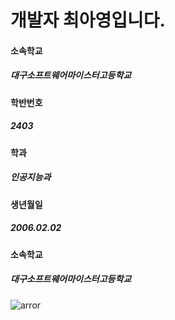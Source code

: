   <h1 style='background=black color='white''>개발자 최아영입니다.</h1>
  <h4>소속학교</h4>
  <h5>대구소프트웨어마이스터고등학교</h5>
  <h4>학반번호</h4>
  <h5>2403</h5>
  <h4>학과</h4>
  <h5>인공지능과</h5>
  <h4>생년월일</h4>
  <h5>2006.02.02</h5>
  <h4>소속학교</h4>
  <h5>대구소프트웨어마이스터고등학교</h5>
  <src='(https://github-readme-stats.vercel.app/api/top-langs/?username=chldkduds2&langs_count=8)]'/>

  <img src='https://www.medigatenews.com/file/news/240000' alt='arror'/>


